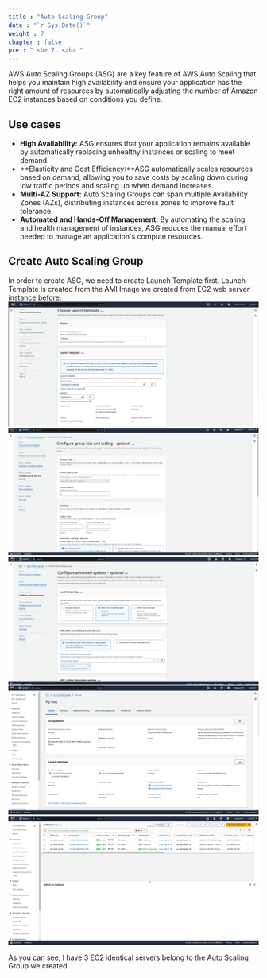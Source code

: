 ```yaml
---
title : "Auto Scaling Group"
date : "`r Sys.Date()`"
weight : 7
chapter : false
pre : " <b> 7. </b> "
---
```


AWS Auto Scaling Groups (ASG) are a key feature of AWS Auto Scaling that helps you maintain high availability and ensure your application has the right amount of resources by automatically adjusting the number of Amazon EC2 instances based on conditions you define. 

## Use cases
- **High Availability:** ASG ensures that your application remains available by automatically replacing unhealthy instances or scaling to meet demand.
- **Elasticity and Cost Efficiency:**ASG automatically scales resources based on demand, allowing you to save costs by scaling down during low traffic periods and scaling up when demand increases.
- **Multi-AZ Support:** Auto Scaling Groups can span multiple Availability Zones (AZs), distributing instances across zones to improve fault tolerance.
- **Automated and Hands-Off Management:** By automating the scaling and health management of instances, ASG reduces the manual effort needed to manage an application's compute resources.

## Create Auto Scaling Group
In order to create ASG, we need to create Launch Template first. Launch Template is created from the AMI Image we created from EC2 web server instance before. 
![](asg-1.png)
![](asg-2.png)
![](asg-3.png)
![](asg-4.png)
![](asg-5.png)

As you can see, I have 3 EC2 identical servers belong to the Auto Scaling Group we created.